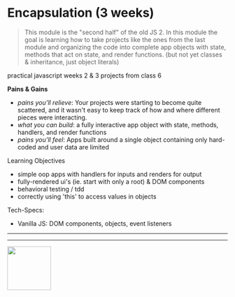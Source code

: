 # Encapsulation (3 weeks)


> This module is the "second half" of the old JS 2.  In this module the goal is learning how to take projects like the ones from the last module and organizing the code into complete app objects with state, methods that act on state, and render functions.  (but not yet classes & inheritance, just object literals)

practical javascript
weeks 2 & 3 projects from class 6

__Pains & Gains__
* _pains you’ll relieve_: Your projects were starting to become quite scattered, and it wasn't easy to keep track of how and where different pieces were interacting.
* _what you can build_: a fully interactive app object with state, methods, handlers, and render functions
* _pains you’ll feel_: Apps built around a single object containing only hard-coded and user data are limited

Learning Objectives
* simple oop apps with handlers for inputs and renders for output
* fully-rendered ui's (ie. start with only a root) & DOM components
* behavioral testing / tdd
* correctly using 'this' to access values in objects

Tech-Specs:
* Vanilla JS: DOM components, objects, event listeners


<hr>
<hr>
<a href="https://hackyourfuture.be" target="_blank"><img
    src="https://user-images.githubusercontent.com/18554853/63941625-4c7c3d00-ca6c-11e9-9a76-8d5e3632fe70.jpg"
    width="100" height="100"></a>
